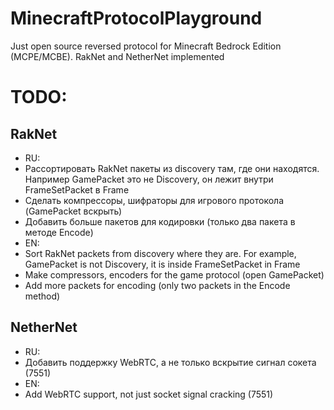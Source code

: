 # MinecraftProtocolPlayground
Just open source reversed protocol for Minecraft Bedrock Edition (MCPE/MCBE). RakNet and NetherNet implemented
# TODO:
## RakNet
- RU: 
- Рассортировать RakNet пакеты из discovery там, где они находятся. Например GamePacket это не Discovery, он лежит внутри FrameSetPacket в Frame
- Сделать компрессоры, шифраторы для игрового протокола (GamePacket вскрыть)
- Добавить больше пакетов для кодировки (только два пакета в методе Encode)
- EN: 
- Sort RakNet packets from discovery where they are. For example, GamePacket is not Discovery, it is inside FrameSetPacket in Frame
- Make compressors, encoders for the game protocol (open GamePacket)
- Add more packets for encoding (only two packets in the Encode method)

## NetherNet
- RU:
- Добавить поддержку WebRTC, а не только вскрытие сигнал сокета (7551)
- EN:
- Add WebRTC support, not just socket signal cracking (7551)